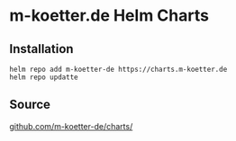 # m-koetter.de Helm Charts

## Installation
```
helm repo add m-koetter-de https://charts.m-koetter.de
helm repo updatte
```

## Source
 
[github.com/m-koetter-de/charts/](https://github.com/m-koetter-de/charts/)